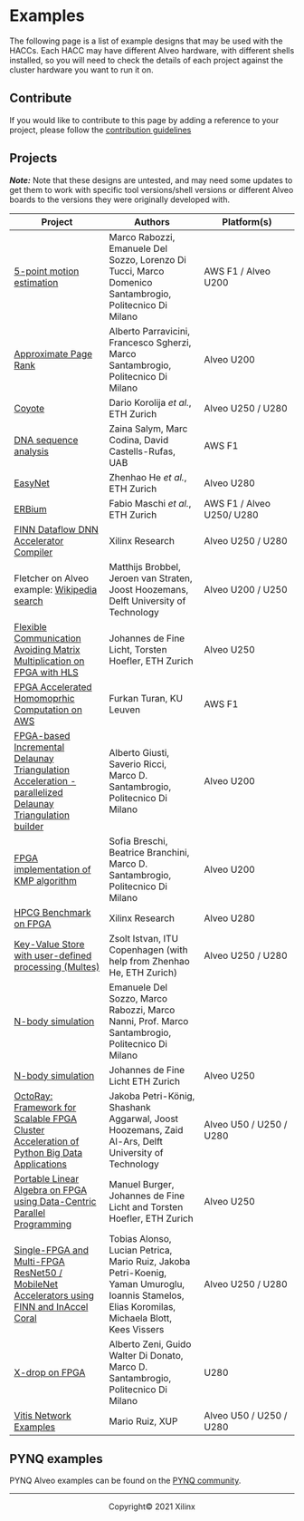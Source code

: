 # Examples

The following page is a list of example designs that may be used with the HACCs. Each HACC may have different Alveo hardware, with different shells installed, so you will need to check the details of each project against the cluster hardware you want to run it on. 

## Contribute

If you would like to contribute to this page by adding a reference to your project, please follow the [contribution guidelines](contributing.md)

## Projects

**_Note:_** Note that these designs are untested, and may need some updates to get them to work with specific tool versions/shell versions or different Alveo boards to the versions they were originally developed with. 

<table width="100%">
  <thead>
    <tr>
      <th width="33%">Project</th>
      <th width="33%">Authors</th>
      <th width="33%">Platform(s)</th>
    </tr>
  </thead>
  <tbody>
    <tr>
      <td><a href="https://bitbucket.org/necst/xohw18_5points_public/">5-point motion estimation</a></td>
      <td>Marco Rabozzi, Emanuele Del Sozzo, Lorenzo Di Tucci, Marco Domenico Santambrogio, Politecnico Di Milano</td>
      <td>AWS F1 / Alveo U200</td>
    </tr>
    <tr>
      <td><a href="https://bitbucket.org/necst/xohw2020_approximate-pagerank_public/">Approximate Page Rank</a></td>
      <td>Alberto Parravicini, Francesco Sgherzi, Marco Santambrogio, Politecnico Di Milano</td>
      <td>Alveo U200</td>
    </tr>
    <tr>
      <td><a href="https://github.com/fpgasystems/Coyote">Coyote</a></td>
      <td>Dario Korolija <em>et al.</em>, ETH Zurich</td>
      <td>Alveo U250 / U280</td>
    </tr>
    <tr>
      <td><a href="https://github.com/davidcastells/KmerFilterAWS">DNA sequence analysis</a></td>
      <td>Zaina Salym, Marc Codina, David Castells-Rufas, UAB</td>
      <td>AWS F1</td>
    </tr>
    <tr>
      <td><a href="https://github.com/fpgasystems/Vitis_with_100Gbps_TCP-IP">EasyNet</a></td>
      <td>Zhenhao He <em>et al.</em>, ETH Zurich</td>
      <td>Alveo U280</td>
    </tr>
    <tr>
      <td><a href="https://github.com/fpgasystems/erbium">ERBium</a></td>
      <td>Fabio Maschi <em>et al.</em>, ETH Zurich</td>
      <td>AWS F1 / Alveo U250/ U280</td>
    </tr>
    <tr>
      <td><a href="https://github.com/Xilinx/finn-examples">FINN Dataflow DNN Accelerator Compiler</a></td>
      <td>Xilinx Research</td>
      <td>Alveo U250 / U280</td>
    </tr>
    <tr>
      <td>Fletcher on Alveo example: <a href="https://github.com/abs-tudelft/wiki-search-alveo">Wikipedia search </a></td>
      <td>Matthijs Brobbel, Jeroen van Straten, Joost Hoozemans, Delft University of Technology</td>
      <td>Alveo U200 / U250</td>
    </tr>
    <tr>
      <td><a href="https://github.com/spcl/gemm_hls">Flexible Communication Avoiding Matrix Multiplication on FPGA with HLS</a></td>
      <td>Johannes de Fine Licht, Torsten Hoefler, ETH Zurich</td>
      <td>Alveo U250</td>
    </tr>
    <tr>
      <td><a href="https://github.com/KULeuven-COSIC/HEAT">FPGA Accelerated Homomoprhic Computation on AWS</a></td>
      <td>Furkan Turan, KU Leuven</td>
      <td>AWS F1</td>
    </tr>
    <tr>
      <td><a href="https://bitbucket.org/necst/xohw2020_fidelta_public">FPGA-based Incremental Delaunay Triangulation Acceleration - parallelized Delaunay Triangulation builder</a></td>
      <td>Alberto Giusti, Saverio Ricci, Marco D. Santambrogio, Politecnico Di Milano</td>
      <td>Alveo U200</td>
    </tr>
    <tr>
      <td><a href="https://bitbucket.org/necst/xohw2020_maeve_public">FPGA implementation of KMP algorithm</a></td>
      <td>Sofia Breschi, Beatrice Branchini, Marco D. Santambrogio, Politecnico Di Milano</td>
      <td>Alveo U200</td>
    </tr>
    <tr>
      <td><a href="https://github.com/Xilinx/HPCG_FPGA">HPCG Benchmark on FPGA</a></td>
      <td>Xilinx Research</td>
      <td>Alveo U280</td>
    </tr>
    <tr>
      <td><a href="https://github.com/zistvan/Multes_for_Vitis_with_100Gbps_TCP-IP">Key-Value Store with user-defined processing (Multes)</a></td>
      <td>Zsolt Istvan, ITU Copenhagen (with help from Zhenhao He, ETH Zurich)</td>
      <td>Alveo U250 / U280</td>
    </tr>
    <tr>
      <td><a href="https://bitbucket.org/necst/xohw17_bibbidin-bobbidyboo_public/">N-body simulation</a></td>
      <td>Emanuele Del Sozzo, Marco Rabozzi, Marco Nanni, Prof. Marco Santambrogio, Politecnico Di Milano</td>
      <td>&nbsp;</td>
    </tr>
    <tr>
      <td><a href="https://github.com/spcl/nbody_hls">N-body simulation</a></td>
      <td>Johannes de Fine Licht ETH Zurich</td>
      <td>Alveo U250</td>
    </tr>
    <tr>
      <td><a href="https://github.com/abs-tudelft/octoray">OctoRay: Framework for Scalable FPGA Cluster Acceleration of Python Big Data Applications</a></td>
      <td>Jakoba Petri-König, Shashank Aggarwal, Joost Hoozemans, Zaid Al-Ars, Delft University of Technology</td>
      <td>Alveo U50 / U250 / U280</td>
    </tr>
    <tr>
      <td><a href="https://github.com/manuelburger/daceBLAS_demo">Portable Linear Algebra on FPGA using Data-Centric Parallel Programming</a></td>
      <td>Manuel Burger, Johannes de Fine Licht and Torsten Hoefler, ETH Zurich</td>
      <td>Alveo U250</td>
    </tr>
    <tr>
      <td><a href="https://github.com/inaccel/runtime/tree/Xilinx-MP/">Single-FPGA and Multi-FPGA ResNet50 / MobileNet Accelerators using FINN and InAccel Coral</a></td>
      <td>Tobias Alonso, Lucian Petrica, Mario Ruiz, Jakoba Petri-Koenig, Yaman Umuroglu, Ioannis Stamelos, Elias Koromilas, Michaela Blott, Kees Vissers</td>
      <td>Alveo U250 / U280</td>
    </tr>
    <tr>
      <td><a href="https://github.com/albertozeni/XDropXOHW-Public">X-drop on FPGA</a></td>
      <td>Alberto Zeni, Guido Walter Di Donato, Marco D. Santambrogio, Politecnico Di Milano</td>
      <td>U280</td>
    </tr>
    <tr>
      <td><a href="https://github.com/Xilinx/xup_vitis_network_example">Vitis Network Examples</a></td>
      <td>Mario Ruiz, XUP</td>
      <td>Alveo U50 / U250 / U280</td>
    </tr>
  </tbody>
</table>

## PYNQ examples

PYNQ Alveo examples can be found on the [PYNQ community](http://www.pynq.io/community.html).



---------------------------------------
<p align="center">Copyright&copy; 2021 Xilinx</p>
